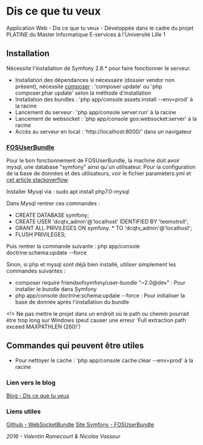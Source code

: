 # Dis ce que tu veux
Application Web - Dis ce que tu veux - Développée dans le cadre du projet PLATINE du Master Informatique E-services à l'Université Lille 1

## Installation
Nécessite l'installation de Symfony 2.8.* pour faire fonctionner le serveur.   
- Installation des dépendances si nécessaire (dossier vendor non présent), nécessite [composer](https://getcomposer.org/download/)  : 'composer update' ou 'php composer.phar update' selon la méthode d'installation  
- Installation des bundles : 'php app/console assets:install --env=prod' à la racine
- Lancement du serveur : 'php app/console server:run' à la racine  
- Lancement de websocket : 'php app/console gos:websocket:server' à la racine
- Accès au serveur en local : 'http://localhost:8000/' dans un navigateur

### [FOSUserBundle](http://symfony.com/doc/current/bundles/FOSUserBundle/index.html)

Pour le bon fonctionnement de FOSUserBundle, la machine doit avoir mysql, une database "symfony" ainsi qu'un utilisateur.
Pour la configuration de la base de données et des utilisateurs, voir le fichier parameters.yml et [cet article stackoverflow](http://stackoverflow.com/questions/30594962/sqlstatehy000-1045-access-denied-for-user-rootlocalhost-using-password).

Installer Mysql via : sudo apt install php7.0-mysql

Dans Mysql rentrer ces commandes :
- CREATE DATABASE symfony;
- CREATE USER 'dcqtv_admin'@'localhost' IDENTIFIED BY 'teemotroll';
- GRANT ALL PRIVILEGES ON symfony. * TO 'dcqtv_admin'@'localhost';
- FLUSH PRIVILEGES;

Puis rentrer la commande suivante : php app/console doctrine:schema:update --force

Sinon, si php et mysql sont déjà bien installé, utiliser simplement les commandes suivantes :
- composer require friendsofsymfony/user-bundle "~2.0@dev" : Pour installer le bundle dans Symfony
- php app/console doctrine:schema:update --force : Pour initialiser la base de donnée après l'installation du bundle

<!> Ne pas mettre le projet dans un endroit où le path ou chemin pourrait être trop long sur Windows (peut causer une erreur 'Full extraction path exceed MAXPATHLEN (260)')

## Commandes qui peuvent être utiles

- Pour nettoyer le cache : 'php app/console cache:clear --env=prod' à la racine


### Lien vers le blog
[Blog - Dis ce que tu veux](https://discequetuveux.wordpress.com/)

### Liens utiles
[Github - WebSocketBundle](https://github.com/GeniusesOfSymfony/WebSocketBundle)
[Site Symfony - FOSUserBundle](http://symfony.com/doc/current/bundles/FOSUserBundle/index.html)


_2016 - Valentin Ramecourt & Nicolas Vasseur_
